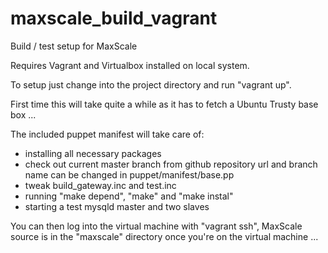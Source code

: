maxscale_build_vagrant
======================

Build / test setup for MaxScale

Requires Vagrant and Virtualbox installed on local system.

To setup just change into the project directory and run "vagrant up".

First time this will take quite a while as it has to fetch a Ubuntu Trusty base box ...

The included puppet manifest will take care of:

* installing all necessary packages
* check out current master branch from github 
  repository url and branch name can be changed in puppet/manifest/base.pp
* tweak build_gateway.inc and test.inc
* running "make depend", "make" and "make instal"
* starting a test mysqld master and two slaves

You can then log into the virtual machine with "vagrant ssh", 
MaxScale source is in the "maxscale" directory once you're
on the virtual machine ...
